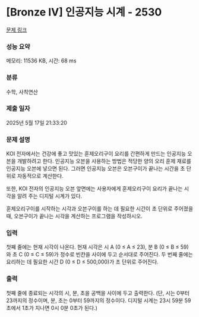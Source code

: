 # [Bronze IV] 인공지능 시계 - 2530 

[문제 링크](https://www.acmicpc.net/problem/2530) 

### 성능 요약

메모리: 11536 KB, 시간: 68 ms

### 분류

수학, 사칙연산

### 제출 일자

2025년 5월 17일 21:33:20

### 문제 설명

<p>KOI 전자에서는 건강에 좋고 맛있는 훈제오리구이 요리를 간편하게 만드는 인공지능 오븐을 개발하려고 한다. 인공지능 오븐을 사용하는 방법은 적당한 양의 오리 훈제 재료를 인공지능 오븐에 넣으면 된다. 그러면 인공지능 오븐은 오븐구이가 끝나는 시간을 초 단위로 자동적으로 계산한다. </p>

<p>또한, KOI 전자의 인공지능 오븐 앞면에는 사용자에게 훈제오리구이 요리가 끝나는 시각을 알려 주는 디지털 시계가 있다.  </p>

<p>훈제오리구이를 시작하는 시각과 오븐구이를 하는 데 필요한 시간이 초 단위로 주어졌을 때, 오븐구이가 끝나는 시각을 계산하는 프로그램을 작성하시오.</p>

### 입력 

 <p>첫째 줄에는 현재 시각이 나온다. 현재 시각은 시 A (0 ≤ A ≤ 23), 분 B (0 ≤ B ≤ 59)와 초 C (0 ≤ C ≤ 59)가 정수로 빈칸을 사이에 두고 순서대로 주어진다. 두 번째 줄에는 요리하는 데 필요한 시간 D (0 ≤ D ≤ 500,000)가 초 단위로 주어진다.</p>

### 출력 

 <p>첫째 줄에 종료되는 시각의 시, 분, 초을 공백을 사이에 두고 출력한다. (단, 시는 0부터 23까지의 정수이며, 분, 초는 0부터 59까지의 정수이다. 디지털 시계는 23시 59분 59초에서 1초가 지나면 0시 0분 0초가 된다.)</p>

